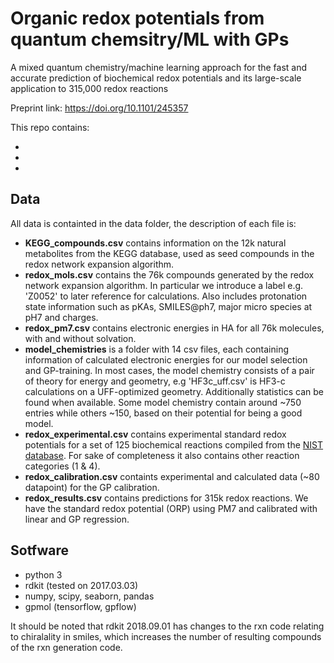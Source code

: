 # Organic redox potentials from quantum chemsitry/ML with GPs

A mixed quantum chemistry/machine learning approach for the fast and accurate prediction of biochemical redox potentials and its large-scale application to 315,000 redox reactions

Preprint link: <https://doi.org/10.1101/245357>

This repo contains:

*
*
*



## Data

All data is containted in the data folder, the description of each file is:

* **KEGG_compounds.csv** contains information on the 12k natural metabolites from the KEGG database, used as seed compounds in the redox network expansion algorithm.
* **redox_mols.csv** contains the 76k compounds generated by the redox network expansion algorithm. In particular we introduce a label e.g. 'Z0052' to later reference for calculations. Also includes protonation state information such as pKAs, SMILES@ph7, major micro species at pH7 and charges.
*  **redox_pm7.csv** contains electronic energies in HA for all 76k molecules, with and without solvation.
* **model_chemistries** is a folder with 14 csv files, each containing information of calculated electronic energies for our model selection and GP-training. In most cases, the model chemistry consists of a pair of theory for energy and geometry, e.g 'HF3c_uff.csv' is HF3-c calculations on a UFF-optimized geometry. Additionally statistics can be found when available. Some model chemistry contain around ~750 entries while others ~150, based on their potential for being a good model.
* **redox_experimental.csv** contains experimental standard redox potentials for a set of 125 biochemical reactions compiled from the [NIST database](https://randr.nist.gov/enzyme/). For sake of completeness it also contains other reaction categories (1 & 4).
* **redox_calibration.csv** containts experimental and calculated data (~80 datapoint) for the GP calibration.
* **redox_results.csv** contains predictions for 315k redox reactions. We have the standard redox potential (ORP) using PM7 and calibrated with linear and GP regression.

## Sotfware

* python 3
* rdkit (tested on 2017.03.03)
* numpy, scipy, seaborn, pandas
* gpmol (tensorflow, gpflow)

It should be noted that rdkit 2018.09.01 has changes to the rxn code relating to chiralality in smiles, which increases the number of resulting compounds of the rxn generation code.


